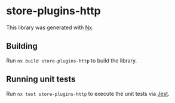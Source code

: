 # store-plugins-http

This library was generated with [Nx](https://nx.dev).

## Building

Run `nx build store-plugins-http` to build the library.

## Running unit tests

Run `nx test store-plugins-http` to execute the unit tests via [Jest](https://jestjs.io).
